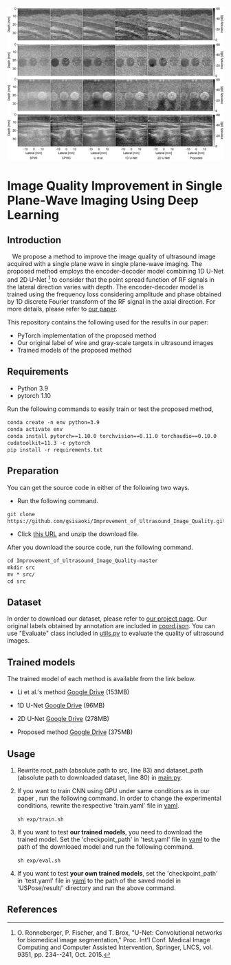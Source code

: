 <img src="figure/thumbnail.jpg">

# Image Quality Improvement in Single Plane-Wave Imaging Using Deep Learning

## Introduction
&nbsp;&nbsp;&nbsp;We propose a method to improve the image quality of ultrasound image acquired with a single plane wave in single plane-wave imaging.
The proposed method employs the encoder-decoder model combining 1D U-Net and 2D U-Net [^1] to consider that the point spread function of RF signals in the lateral direction varies with depth.
The encoder-decoder model is trained using the frequency loss considering amplitude and phase obtained by 1D discrete Fourier transform of the RF signal in the axial direction.
For more details, please refer to [our paper](https://github.com/gsisaoki/Improvement_of_Ultrasound_Image_Quality).

This repository contains the following used for the results in our paper:
- PyTorch implementation of the proposed method
- Our original label of wire and gray-scale targets in ultrasound images
- Trained models of the proposed method

## Requirements  
  * Python 3.9
  * pytorch 1.10

Run the following commands to easily train or test the proposed method,
```
conda create -n env python=3.9
conda activate env
conda install pytorch==1.10.0 torchvision==0.11.0 torchaudio==0.10.0 cudatoolkit=11.3 -c pytorch
pip install -r requirements.txt
```

## Preparation
You can get the source code in either of the following two ways.
- Run the following command.
```
git clone https://github.com/gsisaoki/Improvement_of_Ultrasound_Image_Quality.git
```
- Click [this URL](https://github.com/gsisaoki/Improvement_of_Ultrasound_Image_Quality/archive/refs/heads/master.zip) and unzip the download file.

After you download the source code, run the following command.
```
cd Improvement_of_Ultrasound_Image_Quality-master
mkdir src
mv * src/
cd src
```

## Dataset

In order to download our dataset, please refer to [our project page]().
Our original labels obtained by annotation are included in [coord.json](./coord.json).
You can use "Evaluate" class included in [utils.py](./utils.py) to evaluate the quality of ultrasound images.

## Trained models
The trained model of each method is available from the link below.

- Li et al.'s method
[Google Drive](https://drive.google.com/file/d/1cM3SAETD2We14dlFojw6eAHMmlgQQm-V/view?usp=sharing) (153MB)

- 1D U-Net
[Google Drive](https://drive.google.com/file/d/14ThMXJwG1tyJHrZcN1hpOcVu58LXjyv6/view?usp=sharing) (96MB)

- 2D U-Net
[Google Drive](https://drive.google.com/file/d/1pg47XUWWA1iEgsa1GzORKJQYDfn0K0cc/view?usp=sharing) (278MB)

- Proposed method
[Google Drive](https://drive.google.com/file/d/1i5k8pl41aun3r3ihA79fIxEJeKdkiPLp/view?usp=sharing) (375MB)

## Usage
1. Rewrite root_path (absolute path to src, line 83) and dataset_path (absolute path to downloaded dataset, line 80) in [main.py](./main.py).
2. If you want to train CNN using GPU under same conditions as in our paper , run the following command. In order to change the experimental conditions, rewrite the respective 'train.yaml' file in [yaml](./yaml).  

    `sh exp/train.sh`

3. If you want to test **our trained models**, you need to download the trained model. Set the 'checkpoint_path' in 'test.yaml' file in [yaml](./yaml) to the path of the downloaed model and run the following command.

    `sh exp/eval.sh`

4. If you want to test **your own trained models**, set the 'checkpoint_path' in 'test.yaml' file in [yaml](./yaml) to the path of the saved model in 'USPose/result/' directory and run the above command.

## References
[^1]: O. Ronneberger, P. Fischer, and T. Brox, "U-Net: Convolutional networks for biomedical image segmentation," Proc. Int'l Conf. Medical Image Computing and Computer Assisted Intervention, Springer, LNCS, vol. 9351, pp. 234--241, Oct. 2015.